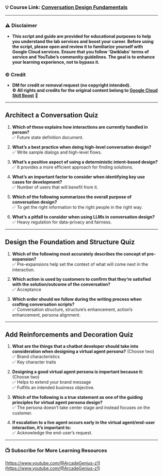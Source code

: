 ### 💡 Course Link: [Conversation Design Fundamentals](https://www.cloudskillsboost.google/paths/371/course_templates/1070?utm_source=qwiklabs&utm_medium=lp&utm_campaign=arcade24)

---

### ⚠️ Disclaimer  
- **This script and guide are provided for educational purposes to help you understand the lab services and boost your career. Before using the script, please open and review it to familiarize yourself with Google Cloud services. Ensure that you follow 'Qwiklabs' terms of service and YouTube’s community guidelines. The goal is to enhance your learning experience, not to bypass it.**

### © Credit  
- **DM for credit or removal request (no copyright intended).  
© All rights and credits for the original content belong to [Google Cloud Skill Boost](https://www.cloudskillsboost.google/)** 🙏

---

## **Architect a Conversation Quiz**

1. **Which of these explains how interactions are currently handled in person?**  
   ✅ Future state definition document.

2. **What’s a best practice when doing high-level conversation design?**  
   ✅ Write sample dialogs and high-level flows.

3. **What’s a positive aspect of using a deterministic intent-based design?**  
   ✅ It provides a more efficient approach for finding solutions.

4. **What’s an important factor to consider when identifying key use cases for development?**  
   ✅ Number of users that will benefit from it.

5. **Which of the following summarizes the overall purpose of conversation design?**  
   ✅ To get the right information to the right people in the right way.

6. **What’s a pitfall to consider when using LLMs in conversation design?**  
   ✅ Heavy regulation for data-privacy and fairness.

---

## **Design the Foundation and Structure Quiz**

1. **Which of the following most accurately describes the concept of pre-expansion?**  
   ✅ Pre-expansions help set the context of what will come next in the interaction.

2. **Which action is used by customers to confirm that they’re satisfied with the solution/outcome of the conversation?**  
   ✅ Acceptance

3. **Which order should we follow during the writing process when crafting conversation scripts?**  
   ✅ Conversation structure, structure’s enhancement, action’s enhancement, persona alignment.

---

## **Add Reinforcements and Decoration Quiz**

1. **What are the things that a chatbot developer should take into consideration when designing a virtual agent persona?** (Choose two)  
   ✅ Brand characteristics  
   ✅ Key character traits

2. **Designing a good virtual agent persona is important because it:** (Choose two)  
   ✅ Helps to extend your brand message  
   ✅ Fulfills an intended business objective.

3. **Which of the following is a true statement as one of the guiding principles for virtual agent persona design?**  
   ✅ The persona doesn’t take center stage and instead focuses on the customer.

4. **If escalation to a live agent occurs early in the virtual agent/end-user interaction, it’s important to:**  
   ✅ Acknowledge the end-user’s request.

---

### 📺 Subscribe for More Learning Resources  
[https://www.youtube.com/@ArcadeGenius-z1](https://www.youtube.com/@ArcadeGenius-z1)
